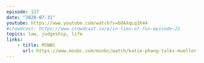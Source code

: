 ```yaml
---
episode: 127
date: "2020-07-31"
youtube: https://www.youtube.com/watch?v=bOAXqLq1K44
#crowdcast: https://www.crowdcast.io/e/in-lieu-of-fun-episode-21
topics: law, judgeship, life
links:
    - title: MSNBC
      url: https://www.msnbc.com/msnbc/watch/katie-phang-talks-mueller-s-russia-probe-and-impeachment-1492290627856
---
```

